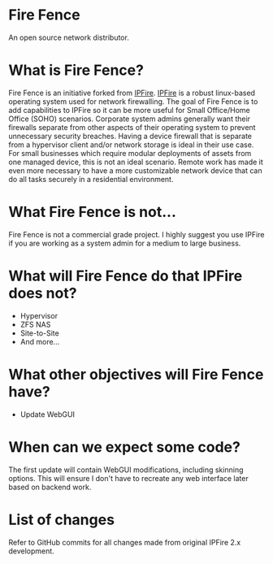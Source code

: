 # Fire Fence
An open source network distributor.

# What is Fire Fence?
Fire Fence is an initiative forked from [IPFire](https://github.com/ipfire/ipfire-2.x). [IPFire](https://ipfire.org) is a robust linux-based operating system used for network firewalling. The goal of Fire Fence is to add capabilities to IPFire so it can be more useful for Small Office/Home Office (SOHO) scenarios. Corporate system admins generally want their firewalls separate from other aspects of their operating system to prevent unnecessary security breaches. Having a device firewall that is separate from a hypervisor client and/or network storage is ideal in their use case. For small businesses which require modular deployments of assets from one managed device, this is not an ideal scenario. Remote work has made it even more necessary to have a more customizable network device that can do all tasks securely in a residential environment. 

# What Fire Fence is not...
Fire Fence is not a commercial grade project. I highly suggest you use IPFire if you are working as a system admin for a medium to large business.

# What will Fire Fence do that IPFire does not?
+ Hypervisor
+ ZFS NAS
+ Site-to-Site
+ And more...

# What other objectives will Fire Fence have?
+ Update WebGUI

# When can we expect some code?
The first update will contain WebGUI modifications, including skinning options. This will ensure I don't have to recreate any web interface later based on backend work.

# List of changes
Refer to GitHub commits for all changes made from original IPFire 2.x development.
